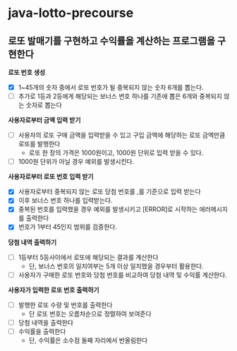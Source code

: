 # java-lotto-precourse

## 로또 발매기를 구현하고 수익률을 계산하는 프로그램을 구현한다

<strong> 로또 번호 생성 </strong>

- [x] 1~45개의 숫자 중에서 로또 번호가 될 중복되지 않는 숫자 6개를 뽑는다.
- [ ] 추가로 1등과 2등에게 해당되는 보너스 번호 하나를 기존에 뽑은 6개와 중복되지 않는 숫자로 뽑는다

<strong> 사용자로부터 금액 입력 받기 </strong>

- [ ] 사용자의 로또 구매 금액을 입력받을 수 있고 구입 금액에 해당하는 로또 금액만큼 로또를 발행한다
  * 로또 한 장의 가격은 1000원이고, 1000원 단위로 입력 받을 수 있다.
- [ ] 1000원 단위가 아닐 경우 예외를 발생시킨다.

<strong> 사용자로부터 로또 번호 입력 받기 </strong>

- [x] 사용자로부터 중복되지 않는 로또 당첨 번호를 ,를 기준으로 입력 받는다
- [x] 이후 보너스 번호 하나를 입력받는다.
- [x] 중복된 번호를 입력했을 경우 예외를 발생시키고 [ERROR]로 시작하는 에러메시지를 출력한다
- [x] 번호가 1부터 45인지 범위를 검증한다. 

<strong> 당첨 내역 출력하기 </strong>

- [ ] 1등부터 5등사이에서 로또에 해당되는 결과를 계산한다
  - 단, 보너스 번호의 일치여부는 5개 이상 일치했을 경우부터 활용한다.
- [ ] 사용자가 구매한 로또 번호와 당첨 번호를 비교하여 당첨 내역 및 수익률 계산한다.

<strong> 사용자가 입력한 로또 번호 출력하기 </strong>

- [ ] 발행한 로또 수량 및 번호를 출력한다
    * 단 로또 번호는 오름차순으로 정렬하여 보여준다
- [ ] 당첨 내역을 출력한다
- [ ] 수익률을 출력한다
  - 단, 수익률은 소수점 둘째 자리에서 반올림한다
